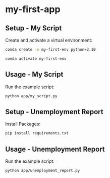 # my-first-app


## Setup - My Script

Create and activate a virtual environment:

```sh
conda create -n my-first-env python=3.10

conda activate my-first-env
```


## Usage - My Script

Run the example script:

```sh
python app/my_script.py
```


## Setup - Unemployment Report

Install Packages:

```sh
pip install requirements.txt
```


## Usage - Unemployment Report

Run the example script:

```sh
python app/unemployment_report.py
```